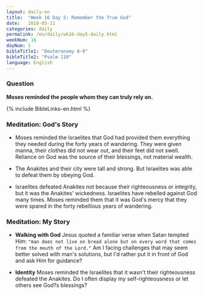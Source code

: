 ```yaml
---
layout: daily-en
title:  "Week 16 Day 5: Remember the True God"
date:   2018-05-11
categories: daily
permalink: /en/daily/wk16-day5-daily.html
weekNum: 16
dayNum: 5
bibleTitle1: "Deuteronomy 8-9"
bibleTitle2: "Psalm 110"
language: English
---
```


### Question
**Moses reminded the people whom they can truly rely on.**

{% include BibleLinks-en.html %}

### Meditation: God's Story  
+ Moses reminded the Israelites that God had provided them everything they needed during the forty years of wandering. They were given manna, their clothes did not wear out, and their feet did not swell. Reliance on God was the source of their blessings, not material wealth. 

+ The Anakites and their city were tall and strong. But Israelites was able to defeat them by obeying God.

+ Israelites defeated Anakites not because their righteousness or integrity, but it was the Anakites' wickedness. Israelites have rebelled against God many times. Moses reminded them that it was God's mercy that they were spared in the forty rebellious years of wandering.

### Meditation: My Story  
+ **Walking with God** Jesus quoted a familiar verse when Satan tempted Him: `"man does not live on bread alone but on every word that comes from the mouth of the Lord."` Am I facing challenges that may seem better solved with man's solutions, but I'd rather put it in front of God and ask Him for guidance?

+ **Identity** Moses reminded the Israelites that it wasn't their righteousness defeated the Anakites. Do I often display my self-righteousness or let others see God?s blessings?
